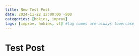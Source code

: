```yaml
---
title: New Test Post
date: 2024-11-22 12:00:00 -500
categories: [hokies, improv]
tags: [improv, hokies, vt] #tag names are always lowercase
---
```



# Test Post 